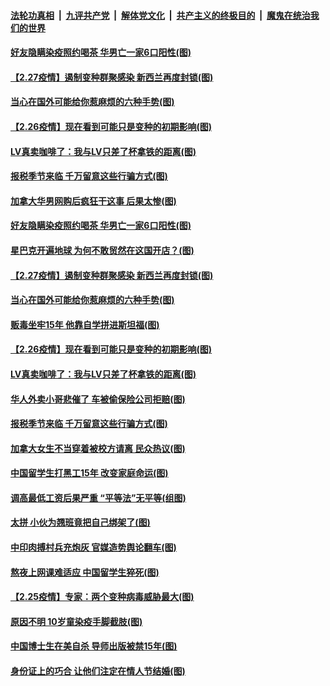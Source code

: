 ####  [法轮功真相](../../../../basic/blob/master/README.md?t=03010401) &nbsp;|&nbsp; [九评共产党](../../../../9ping.md/blob/master/README.md?t=03010401) &nbsp;|&nbsp; [解体党文化](../../../../jtdwh.md/blob/master/README.md?t=03010401)  &nbsp;|&nbsp; [共产主义的终极目的](../../../../gczydzjmd.md/blob/master/README.md?t=03010401) &nbsp;|&nbsp; [魔鬼在统治我们的世界](../../../../mgztzwmdsj.md/blob/master/README.md?t=03010401) 

#### [好友隐瞒染疫照约喝茶 华男亡一家6口阳性(图)](../pages/p3/963999.md?t=03010401) 

#### [【2.27疫情】遏制变种群聚感染 新西兰再度封锁(图)](../pages/p3/963983.md?t=03010401) 

#### [当心在国外可能给你惹麻烦的六种手势(图)](../pages/p3/963978.md?t=03010401) 

#### [【2.26疫情】现在看到可能只是变种的初期影响(图)](../pages/p3/963884.md?t=03010401) 

#### [LV真卖咖啡了：我与LV只差了杯拿铁的距离(图)](../pages/p3/963874.md?t=03010401) 

#### [报税季节来临 千万留意这些行骗方式(图)](../pages/p3/963876.md?t=03010401) 

#### [加拿大华男网购后疯狂干这事 后果太惨(图)](../pages/p3/964042.md?t=03010401) 

#### [好友隐瞒染疫照约喝茶 华男亡一家6口阳性(图)](../pages/p3/963999.md?t=03010401) 

#### [星巴克开遍地球 为何不敢贸然在这国开店？(图)](../pages/p3/963922.md?t=03010401) 

#### [【2.27疫情】遏制变种群聚感染 新西兰再度封锁(图)](../pages/p3/963983.md?t=03010401) 

#### [当心在国外可能给你惹麻烦的六种手势(图)](../pages/p3/963978.md?t=03010401) 

#### [贩毒坐牢15年 他靠自学拼进斯坦福(图)](../pages/p3/963956.md?t=03010401) 

#### [【2.26疫情】现在看到可能只是变种的初期影响(图)](../pages/p3/963884.md?t=03010401) 

#### [LV真卖咖啡了：我与LV只差了杯拿铁的距离(图)](../pages/p3/963874.md?t=03010401) 

#### [华人外卖小哥悲催了 车被偷保险公司拒赔(图)](../pages/p3/963879.md?t=03010401) 

#### [报税季节来临 千万留意这些行骗方式(图)](../pages/p3/963876.md?t=03010401) 

#### [加拿大女生不当穿着被校方请离 民众热议(图)](../pages/p3/963871.md?t=03010401) 

#### [中国留学生打黑工15年 改变家庭命运(图)](../pages/p3/963855.md?t=03010401) 

#### [调高最低工资后果严重 “平等法”无平等(组图)](../pages/p3/963856.md?t=03010401) 

#### [太拼 小伙为翘班竟把自己绑架了(图)](../pages/p3/963839.md?t=03010401) 

#### [中印肉搏村兵充炮灰 官媒造势舆论翻车(图)](../pages/p3/963752.md?t=03010401) 

#### [熬夜上网课难适应 中国留学生猝死(图)](../pages/p3/963773.md?t=03010401) 

#### [【2.25疫情】专家：两个变种病毒威胁最大(图)](../pages/p3/963760.md?t=03010401) 

#### [原因不明 10岁童染疫手脚截肢(图)](../pages/p3/963761.md?t=03010401) 

#### [中国博士生在美自杀 导师出版被禁15年(图)](../pages/p3/963756.md?t=03010401) 

#### [身份证上的巧合 让他们注定在情人节结婚(图)](../pages/p3/963757.md?t=03010401) 

